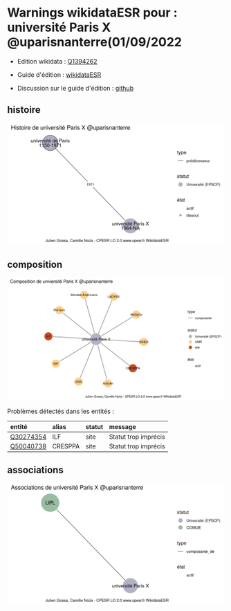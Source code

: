 Warnings wikidataESR pour : université Paris X @uparisnanterre(01/09/2022
================

- Edition wikidata : [Q1394262](https://www.wikidata.org/wiki/Q1394262)
- Guide d'édition : [wikidataESR](https://github.com/cpesr/wikidataESR/)

- Discussion sur le guide d'édition : [github](https://github.com/cpesr/wikidataESR/issues)



## histoire 

![Graphique non généré](Q1394262-histoire.png) 

 



## composition 

![Graphique non généré](Q1394262-composition.png) 

Problèmes détectés dans les entités :

|entité                                               |alias   |statut |message              |
|:----------------------------------------------------|:-------|:------|:--------------------|
|[Q30274354](https://www.wikidata.org/wiki/Q30274354) |ILF     |site   |Statut trop imprécis |
|[Q50040738](https://www.wikidata.org/wiki/Q50040738) |CRESPPA |site   |Statut trop imprécis |

 



## associations 

![Graphique non généré](Q1394262-associations.png) 

 

